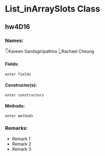 # List_inArraySlots Class
## hw4D16

### Names: 
:point_down:Kaveen Sandagiripathira
:point_up_2:Rachael Cheung

#### Fields:
```
enter fields
```

#### Constructor(s):
```
enter constructors
```

#### Methods:
``` 
enter methods
```

### Remarks:
- Remark 1
- Remark 2
- Remark 3

